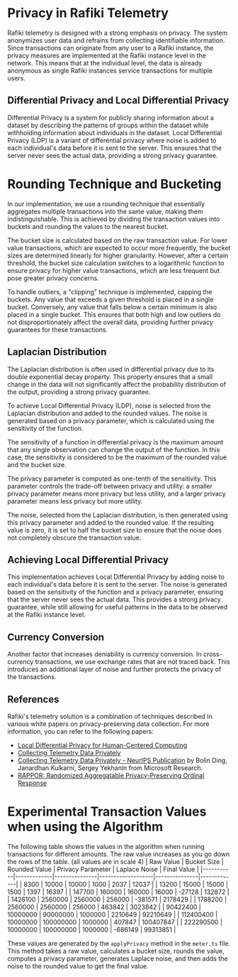 # Privacy in Rafiki Telemetry

Rafiki telemetry is designed with a strong emphasis on privacy. The system anonymizes user data and refrains from collecting identifiable information. Since transactions can originate from any user to a Rafiki instance, the privacy measures are implemented at the Rafiki instance level in the network. This means that at the individual level, the data is already anonymous as single Rafiki instances service transactions for multiple users.

## Differential Privacy and Local Differential Privacy

Differential Privacy is a system for publicly sharing information about a dataset by describing the patterns of groups within the dataset while withholding information about individuals in the dataset. Local Differential Privacy (LDP) is a variant of differential privacy where noise is added to each individual's data before it is sent to the server. This ensures that the server never sees the actual data, providing a strong privacy guarantee.

# Rounding Technique and Bucketing

In our implementation, we use a rounding technique that essentially aggregates multiple transactions into the same value, making them indistinguishable. This is achieved by dividing the transaction values into buckets and rounding the values to the nearest bucket.

The bucket size is calculated based on the raw transaction value. For lower value transactions, which are expected to occur more frequently, the bucket sizes are determined linearly for higher granularity. However, after a certain threshold, the bucket size calculation switches to a logarithmic function to ensure privacy for higher value transactions, which are less frequent but pose greater privacy concerns.

To handle outliers, a "clipping" technique is implemented, capping the buckets. Any value that exceeds a given threshold is placed in a single bucket. Conversely, any value that falls below a certain minimum is also placed in a single bucket. This ensures that both high and low outliers do not disproportionately affect the overall data, providing further privacy guarantees for these transactions.

## Laplacian Distribution

The Laplacian distribution is often used in differential privacy due to its double exponential decay property. This property ensures that a small change in the data will not significantly affect the probability distribution of the output, providing a strong privacy guarantee.

To achieve Local Differential Privacy (LDP), noise is selected from the Laplacian distribution and added to the rounded values. The noise is generated based on a privacy parameter, which is calculated using the sensitivity of the function.

The sensitivity of a function in differential privacy is the maximum amount that any single observation can change the output of the function. In this case, the sensitivity is considered to be the maximum of the rounded value and the bucket size.

The privacy parameter is computed as one-tenth of the sensitivity. This parameter controls the trade-off between privacy and utility: a smaller privacy parameter means more privacy but less utility, and a larger privacy parameter means less privacy but more utility.

The noise, selected from the Laplacian distribution, is then generated using this privacy parameter and added to the rounded value. If the resulting value is zero, it is set to half the bucket size to ensure that the noise does not completely obscure the transaction value.

## Achieving Local Differential Privacy

This implementation achieves Local Differential Privacy by adding noise to each individual's data before it is sent to the server. The noise is generated based on the sensitivity of the function and a privacy parameter, ensuring that the server never sees the actual data. This provides a strong privacy guarantee, while still allowing for useful patterns in the data to be observed at the Rafiki instance level.

## Currency Conversion

Another factor that increases deniability is currency conversion. In cross-currency transactions, we use exchange rates that are not traced back. This introduces an additional layer of noise and further protects the privacy of the transactions.

## References

Rafiki's telemetry solution is a combination of techniques described in various white papers on privacy-preserving data collection. For more information, you can refer to the following papers:

- [Local Differential Privacy for Human-Centered Computing](https://proceedings.neurips.cc/paper_files/paper/2017/file/253614bbac999b38b5b60cae531c4969-Paper.pdf)
- [Collecting Telemetry Data Privately](https://www.microsoft.com/en-us/research/blog/collecting-telemetry-data-privately/)
- [Collecting Telemetry Data Privately - NeurIPS Publication](https://proceedings.neurips.cc/paper_files/paper/2017/file/253614bbac999b38b5b60cae531c4969-Paper.pdf) by Bolin Ding, Janardhan Kulkarni, Sergey Yekhanin from Microsoft Research.
- [RAPPOR: Randomized Aggregatable Privacy-Preserving Ordinal Response](https://static.googleusercontent.com/media/research.google.com/en//pubs/archive/42852.pdf)

# Experimental Transaction Values when using the Algorithm

The following table shows the values in the algorithm when running transactions for different amounts. The raw value increases as you go down the rows of the table.
(all values are in scale 4)
| Raw Value | Bucket Size | Rounded Value | Privacy Parameter | Laplace Noise | Final Value |
|-----------|-------------|---------------|-------------------|---------------|-------------|
| 8300 | 10000 | 10000 | 1000 | 2037 | 12037 |
| 13200 | 15000 | 15000 | 1500 | 1397 | 16397 |
| 147700 | 160000 | 160000 | 16000 | -27128 | 132872 |
| 1426100 | 2560000 | 2560000 | 256000 | -381571 | 2178429 |
| 1788200 | 2560000 | 2560000 | 256000 | 463842 | 3023842 |
| 90422400 | 10000000 | 90000000 | 1000000 | 2210649 | 92210649 |
| 112400400 | 10000000 | 100000000 | 1000000 | 407847 | 100407847 |
| 222290500 | 10000000 | 100000000 | 1000000 | -686149 | 99313851 |

These values are generated by the `applyPrivacy` method in the `meter.ts` file. This method takes a raw value, calculates a bucket size, rounds the value, computes a privacy parameter, generates Laplace noise, and then adds the noise to the rounded value to get the final value.
